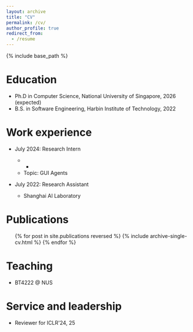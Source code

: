 ```yaml
---
layout: archive
title: "CV"
permalink: /cv/
author_profile: true
redirect_from:
  - /resume
---
```


{% include base_path %}

Education
======
* Ph.D in Computer Science, National University of Singapore, 2026 (expected)
* B.S. in Software Engineering, Harbin Institute of Technology, 2022

Work experience
======
* July 2024: Research Intern
  * -
  * Topic: GUI Agents

* July 2022: Research Assistant
  * Shanghai AI Laboratory

  
<!--
Skills
======
* Skill 1
* Skill 2
  * Sub-skill 2.1
  * Sub-skill 2.2
  * Sub-skill 2.3
* Skill 3
-->

Publications
======
  <ul>{% for post in site.publications reversed %}
    {% include archive-single-cv.html %}
  {% endfor %}</ul>

<!--
Talks
======
-->
  
Teaching
======
* BT4222 @ NUS
  
Service and leadership
======
* Reviewer for ICLR'24, 25
